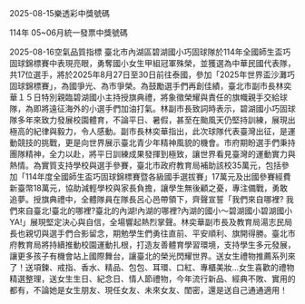 
2025-08-15樂透彩中獎號碼

                                
114年 05~06月統一發票中獎號碼
                             
2025-08-16空氣品質指標
                              臺北市內湖區碧湖國小巧固球隊於114年全國師生盃巧固球錦標賽中表現亮眼，勇奪國小女生甲組冠軍殊榮，並獲選為中華民國代表隊，共17位選手，將於2025年8月27日至30日前往泰國，參加「2025年世界盃沙灘巧固球錦標賽」，為國爭光、為市爭榮。為鼓勵選手們再創佳績，臺北市副市長林奕華１５日特別親臨碧湖國小主持授旗典禮，將象徵榮耀與責任的旗幟親手交給球隊，為即將遠征海外的小選手們加油打氣。林副市長致詞時表示，碧湖國小巧固球隊多年來致力發展校園體育，不論平日、暑假，甚至在颱風天仍堅持訓練，展現出極高的紀律與毅力，令人感動。副市長林奕華指出，此次球隊代表臺灣出征，是運動競技的挑戰，更是向世界展示臺北青少年精神風貌的機會。市府期盼選手們秉持團隊精神，全力以赴，將平日訓練成果發揮到極致，讓世界看見臺灣的運動實力與熱情。為實質支持學校與選手參賽，臺北市政府教育局補助該校35萬元，包括參加「114年度全國師生盃巧固球錦標賽暨各級國手選拔賽」17萬元及出國參賽經費新臺幣18萬元，協助減輕學校與家長負擔，讓學生無後顧之憂，專注備戰，勇敢追夢。授旗典禮中，全體隊員在隊長呂心邑帶領下，齊聲宣誓「我們來自哪裡? 我們來自臺北!臺北的哪裡?臺北的內湖!內湖的哪裡?內湖的國小〜碧湖國小碧湖國小YA!」展現堅定決心與自信，全場響起熱烈掌聲。林奕華副市長及教育局湯志民局長也親切與選手們合影留念，期勉學生們勇往直前、平安順利、旗開得勝。臺北市府教育局將持續推動校園運動扎根，打造友善體育學習環境，支持學生多元發展，讓更多孩子有機會站上國際舞台，讓臺北的榮光閃耀世界。送女生禮物推薦系列來了！送項鍊、戒指、香水、精品、包包、耳環、口紅、專櫃美妝...女生喜歡的禮物精選整理，送女生生日、紀念日、情人節禮物，今年流行新品、經典不敗、實用的都有，不論她是女生朋友、現任女友、未來女友、閨密，還是送自己通通適用！